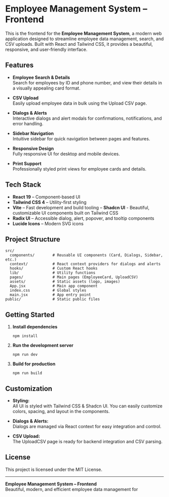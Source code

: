 # Employee Management System – Frontend

This is the frontend for the **Employee Management System**, a modern web application designed to streamline employee data management, search, and CSV uploads. Built with React and Tailwind CSS, it provides a beautiful, responsive, and user-friendly interface.

## Features

- **Employee Search & Details**  
  Search for employees by ID and phone number, and view their details in a visually appealing card format.

- **CSV Upload**  
  Easily upload employee data in bulk using the Upload CSV page.

- **Dialogs & Alerts**  
  Interactive dialogs and alert modals for confirmations, notifications, and error handling.

- **Sidebar Navigation**  
  Intuitive sidebar for quick navigation between pages and features.

- **Responsive Design**  
  Fully responsive UI for desktop and mobile devices.

- **Print Support**  
  Professionally styled print views for employee cards and details.

## Tech Stack

- **React 19** – Component-based UI
- **Tailwind CSS 4** – Utility-first styling
- **Vite** – Fast development and build tooling
– **Shadcn UI** - Beautiful, customizable UI components built on Tailwind CSS
- **Radix UI** – Accessible dialog, alert, popover, and tooltip components
- **Lucide Icons** – Modern SVG icons

## Project Structure

```
src/
  components/        # Reusable UI components (Card, Dialogs, Sidebar, etc.)
  context/           # React context providers for dialogs and alerts
  hooks/             # Custom React hooks
  lib/               # Utility functions
  pages/             # Main pages (EmployeeCard, UploadCSV)
  assets/            # Static assets (logo, images)
  App.jsx            # Main app component
  index.css          # Global styles
  main.jsx           # App entry point
public/              # Static public files
```

## Getting Started

1. **Install dependencies**
   ```
   npm install
   ```

2. **Run the development server**
   ```
   npm run dev
   ```

3. **Build for production**
   ```
   npm run build
   ```

## Customization

- **Styling:**  
  All UI is styled with Tailwind CSS & Shadcn UI. You can easily customize colors, spacing, and layout in the components.

- **Dialogs & Alerts:**  
  Dialogs are managed via React context for easy integration and control.

- **CSV Upload:**  
  The UploadCSV page is ready for backend integration and CSV parsing.

## License

This project is licensed under the MIT License.

---

**Employee Management System – Frontend**  
Beautiful, modern, and efficient employee data management for